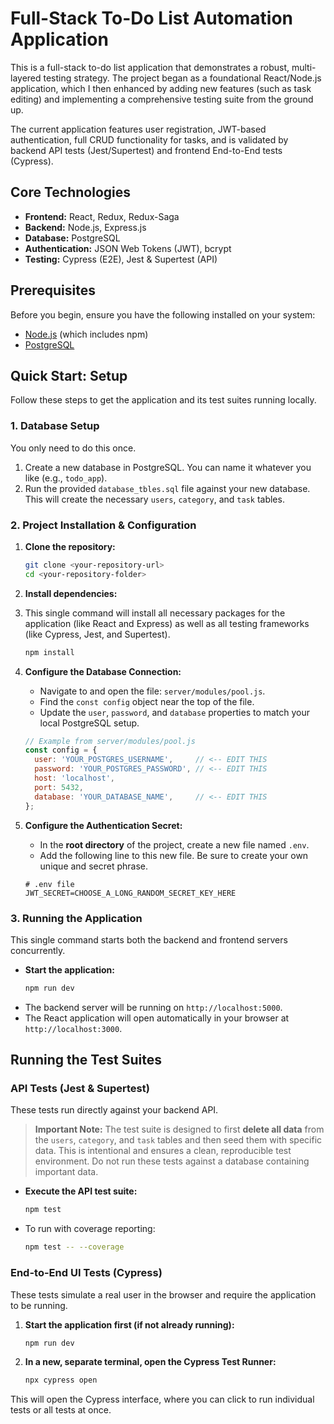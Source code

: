 # Full-Stack To-Do List Automation Application

This is a full-stack to-do list application that demonstrates a robust, multi-layered testing strategy. The project began as a foundational React/Node.js application, which I then enhanced by adding new features (such as task editing) and implementing a comprehensive testing suite from the ground up.

The current application features user registration, JWT-based authentication, full CRUD functionality for tasks, and is validated by backend API tests (Jest/Supertest) and frontend End-to-End tests (Cypress).

## Core Technologies

*   **Frontend:** React, Redux, Redux-Saga
*   **Backend:** Node.js, Express.js
*   **Database:** PostgreSQL
*   **Authentication:** JSON Web Tokens (JWT), bcrypt
*   **Testing:** Cypress (E2E), Jest & Supertest (API)

## Prerequisites

Before you begin, ensure you have the following installed on your system:
*   [Node.js](https://nodejs.org/) (which includes npm)
*   [PostgreSQL](https://www.postgresql.org/download/)

## Quick Start: Setup

Follow these steps to get the application and its test suites running locally.

### 1. Database Setup

You only need to do this once.

1.  Create a new database in PostgreSQL. You can name it whatever you like (e.g., `todo_app`).
2.  Run the provided `database_tbles.sql` file against your new database. This will create the necessary `users`, `category`, and `task` tables.

### 2. Project Installation & Configuration

1.  **Clone the repository:**
    ```bash
    git clone <your-repository-url>
    cd <your-repository-folder>
    ```

2.  **Install dependencies:**
3.  This single command will install all necessary packages for the application (like React and Express) as well as all testing frameworks (like Cypress, Jest, and Supertest).
    ```bash
    npm install
    ```

4.  **Configure the Database Connection:**
    *   Navigate to and open the file: `server/modules/pool.js`.
    *   Find the `const config` object near the top of the file.
    *   Update the `user`, `password`, and `database` properties to match your local PostgreSQL setup.
      ```javascript
      // Example from server/modules/pool.js
      const config = {
        user: 'YOUR_POSTGRES_USERNAME',     // <-- EDIT THIS
        password: 'YOUR_POSTGRES_PASSWORD', // <-- EDIT THIS
        host: 'localhost',
        port: 5432,
        database: 'YOUR_DATABASE_NAME',     // <-- EDIT THIS
      };
      ```

5.  **Configure the Authentication Secret:**
    *   In the **root directory** of the project, create a new file named `.env`.
    *   Add the following line to this new file. Be sure to create your own unique and secret phrase.
      ```
      # .env file
      JWT_SECRET=CHOOSE_A_LONG_RANDOM_SECRET_KEY_HERE
      ```

### 3. Running the Application

This single command starts both the backend and frontend servers concurrently.

*   **Start the application:**
    ```bash
    npm run dev
    ```
*   The backend server will be running on `http://localhost:5000`.
*   The React application will open automatically in your browser at `http://localhost:3000`.

## Running the Test Suites

### API Tests (Jest & Supertest)

These tests run directly against your backend API.

> **Important Note:** The test suite is designed to first **delete all data** from the `users`, `category`, and `task` tables and then seed them with specific data. This is intentional and ensures a clean, reproducible test environment. Do not run these tests against a database containing important data.
> 
*   **Execute the API test suite:**
    ```bash
    npm test
    ```
*   To run with coverage reporting:
    ```bash
    npm test -- --coverage
    ```

### End-to-End UI Tests (Cypress)

These tests simulate a real user in the browser and require the application to be running.

1.  **Start the application first (if not already running):**
    ```bash
    npm run dev
    ```

2.  **In a new, separate terminal, open the Cypress Test Runner:**
    ```bash
    npx cypress open
    ```
This will open the Cypress interface, where you can click to run individual tests or all tests at once.
